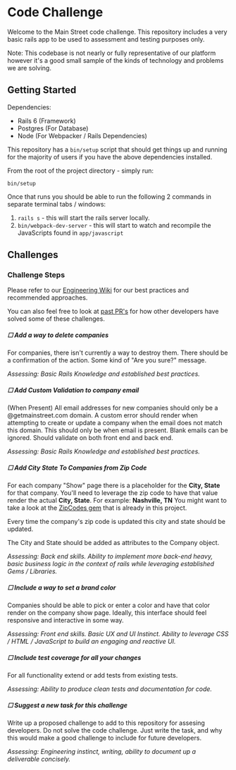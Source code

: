 # Code Challenge

Welcome to the Main Street code challenge. This repository includes a very basic rails app to be used to assessment and testing purposes only.

Note: This codebase is not nearly or fully representative of our platform however it's a good small sample of the kinds of technology and problems we are solving.

## Getting Started

Dependencies:

- Rails 6 (Framework)
- Postgres (For Database)
- Node (For Webpacker / Rails Dependencies)

This repository has a `bin/setup` script that should get things up and running for the majority of users if you have the above dependencies installed.

From the root of the project directory - simply run:

`bin/setup`

Once that runs you should be able to run the following 2 commands in separate terminal tabs / windows:

1.  `rails s` - this will start the rails server locally.
2.  `bin/webpack-dev-server` - this will start to watch and recompile the JavaScripts found in `app/javascript`

## Challenges

### **Challenge Steps**

Please refer to our [Engineering Wiki](https://www.notion.so/getmainstreet/Engineering-Wiki-92df623daaeb4022892d331feb20aadf) for our best practices and recommended approaches.

You can also feel free to look at [past PR's](https://github.com/main-street/code-challenge/pulls) for how other developers have solved some of these challenges.

##### **☐ Add a way to delete companies**

For companies, there isn't currently a way to destroy them. There should be a confirmation of the action. Some kind of "Are you sure?" message.

_Assessing: Basic Rails Knowledge and established best practices._

##### **☐ Add Custom Validation to company email**

(When Present) All email addresses for new companies should only be a @getmainstreet.com domain. A custom error should render when attempting to create or update a company when the email does not match this domain. This should only be when email is present. Blank emails can be ignored. Should validate on both front end and back end.

_Assessing: Basic Rails Knowledge and established best practices._

##### **☐ Add City State To Companies from Zip Code**

For each company "Show" page there is a placeholder for the **City, State** for that company. You'll need to leverage the zip code to have that value render the actual **City, State**. For example: **Nashville, TN** You might want to take a look at the [ZipCodes gem](https://github.com/monterail/zip-codes) that is already in this project.

Every time the company's zip code is updated this city and state should be updated.

The City and State should be added as attributes to the Company object.

_Assessing: Back end skills. Ability to implement more back-end heavy, basic business logic in the context of rails while leveraging established Gems / Libraries._

##### **☐ Include a way to set a brand color**

Companies should be able to pick or enter a color and have that color render on the company show page. Ideally, this interface should feel responsive and interactive in some way.

_Assessing: Front end skills. Basic UX and UI Instinct. Ability to leverage CSS / HTML / JavaScript to build an engaging and reactive UI._

##### **☐ Include test coverage for all your changes**

For all functionality extend or add tests from existing tests.

_Assessing: Ability to produce clean tests and documentation for code._

##### **☐ Suggest a new task for this challenge**

Write up a proposed challenge to add to this repository for assesing developers. Do not solve the code challenge. Just write the task, and why this would make a good challenge to include for future developers.

_Assessing: Engineering instinct, writing, ability to document up a deliverable concisely._
